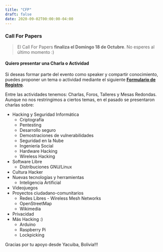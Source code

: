 ```yaml
---
title: "CFP"
draft: false
date: 2020-09-02T00:00:00-04:00
---
```

### Call For Papers

> El Call For Papers **finaliza el Domingo 18 de Octubre**. No esperes al último momento :)

#### Quiero presentar una Charla o Actividad
Si deseas formar parte del evento como speaker y compartir conocimiento, puedes proponer un tema o actividad mediante el siguiente [**Formulario de Registro**](https://cfp.hackmeeting.org.bo/index.php/669716?lang=es-MX).


Entre las actividades tenemos: Charlas, Foros, Talleres y Mesas Redondas. Aunque no nos restringimos a ciertos temas, en el pasado se presentaron charlas sobre:

* Hacking y Seguridad Informática
  * Criptografía
  * Pentesting
  * Desarrollo seguro
  * Demostraciones de vulnerabilidades
  * Seguridad en la Nube
  * Ingeniería Social
  * Hardware Hacking
  * Wireless Hacking
* Software Libre
  * Distribuciones GNU/Linux
* Cultura Hacker
* Nuevas tecnologías y herramientas
  * Inteligencia Artificial
* Videojuegos
* Proyectos ciudadano-comunitarios
  * Redes Libres - Wireless Mesh Networks
  * OpenStreetMap
  * Wikimedia
* Privacidad
* Más Hacking :)
  * Arduino
  * Raspberry Pi
  * Lockpicking

Gracias por tu apoyo desde Yacuiba, Bolivia!!!

